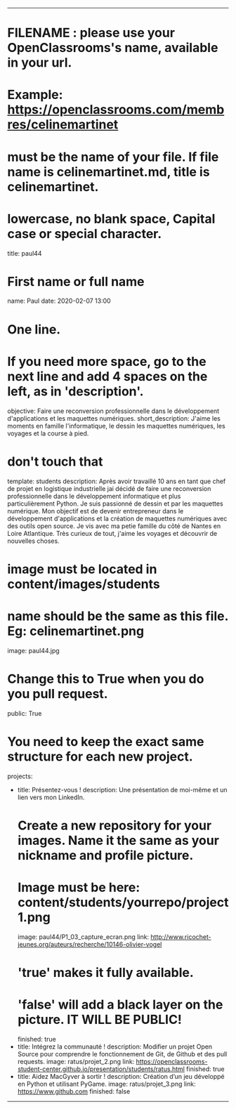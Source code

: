 ---

# FILENAME : please use your OpenClassrooms's name, available in your url.
# Example: https://openclassrooms.com/membres/celinemartinet
# must be the name of your file. If file name is celinemartinet.md, title is celinemartinet.
# lowercase, no blank space, Capital case or special character.
title: paul44

# First name or full name
name: Paul
date: 2020-02-07 13:00

# One line.
# If you need more space, go to the next line and add 4 spaces on the left, as in 'description'.
objective: Faire une reconversion professionnelle dans le développement d'applications et les maquettes numériques.
short_description: J'aime les moments en famille l'informatique, le dessin les maquettes numériques, les voyages et la course à pied.

# don't touch that
template: students
description:
    Après avoir travaillé 10 ans en tant que chef de projet en logistique industrielle jai décidé
    de faire une reconversion professionnelle dans le développement informatique et plus particulièrement
    Python. Je suis passionné de dessin et par les maquettes numérique. Mon objectif est de devenir 
    entrepreneur dans le développement d'applications et la création de maquettes numériques avec des outils 
    open source. Je vis avec ma petie famille du côté de Nantes en Loire Atlantique. Très curieux de tout,
    j'aime les voyages et découvrir de nouvelles choses.

# image must be located in content/images/students
# name should be the same as this file. Eg: celinemartinet.png
image: paul44.jpg

# Change this to True when you do you pull request.
public: True

# You need to keep the exact same structure for each new project.
projects:
  - title: Présentez-vous !
    description: Une présentation de moi-même et un lien vers mon LinkedIn.
    # Create a new repository for your images. Name it the same as your nickname and profile picture.
    # Image must be here: content/students/yourrepo/project1.png
    image: paul44/P1_03_capture_ecran.png
    link: http://www.ricochet-jeunes.org/auteurs/recherche/10146-olivier-vogel
    # 'true' makes it fully available.
    # 'false' will add a black layer on the picture. IT WILL BE PUBLIC!
    finished: true
  - title: Intégrez la communauté !
    description: Modifier un projet Open Source pour comprendre le fonctionnement de Git, de Github et des pull requests. 
    image: ratus/projet_2.png
    link: https://openclassrooms-student-center.github.io/presentation/students/ratus.html
    finished: true
  - title: Aidez MacGyver à sortir !
    description: Création d’un jeu développé en Python et utilisant PyGame.
    image: ratus/projet_3.png
    link: https://www.github.com
    finished: false
---